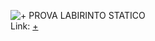 ![+](https://i.imgur.com/ZosaQm5.jpg)
PROVA LABIRINTO STATICO  
Link: [+](https://editor.p5js.org/r.babolin@gmail.com/full/mMSOtBejC)
